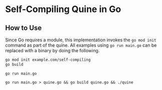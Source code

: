 # Self-Compiling Quine in Go 

## How to Use

Since Go requires a module, this implementation invokes the `go mod init`
command as part of the quine. All examples using `go run main.go` can be
replaced with a binary by doing the following.

```BASH
go mod init example.com/self-compiling
go build
```

`go run main.go`

`go run main.go > quine.go && go build quine.go && ./quine`
